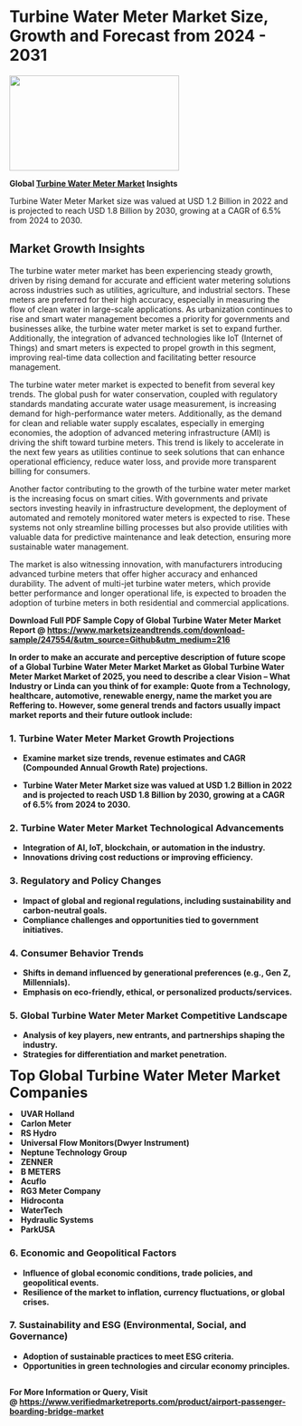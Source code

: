 <H1>Turbine Water Meter Market Size, Growth and Forecast from 2024 - 2031</H1><img class="aligncenter size-medium wp-image-584254" src="https://thirdeyenews.in/wp-content/uploads/2024/09/Global-Market-Research-300x168.jpeg" alt="" width="300" height="168" /><p><strong>Global&nbsp;<a href="https://www.marketsizeandtrends.com/download-sample/247554/&amp;utm_source=Github&utm_medium=216">Turbine Water Meter Market</a> Insights</strong></p><p>Turbine Water Meter Market size was valued at USD 1.2 Billion in 2022 and is projected to reach USD 1.8 Billion by 2030, growing at a CAGR of 6.5% from 2024 to 2030.</p><p><h2>Market Growth Insights</h2> <p>The turbine water meter market has been experiencing steady growth, driven by rising demand for accurate and efficient water metering solutions across industries such as utilities, agriculture, and industrial sectors. These meters are preferred for their high accuracy, especially in measuring the flow of clean water in large-scale applications. As urbanization continues to rise and smart water management becomes a priority for governments and businesses alike, the turbine water meter market is set to expand further. Additionally, the integration of advanced technologies like IoT (Internet of Things) and smart meters is expected to propel growth in this segment, improving real-time data collection and facilitating better resource management.</p> <p><strong></strong></p> <p>The turbine water meter market is expected to benefit from several key trends. The global push for water conservation, coupled with regulatory standards mandating accurate water usage measurement, is increasing demand for high-performance water meters. Additionally, as the demand for clean and reliable water supply escalates, especially in emerging economies, the adoption of advanced metering infrastructure (AMI) is driving the shift toward turbine meters. This trend is likely to accelerate in the next few years as utilities continue to seek solutions that can enhance operational efficiency, reduce water loss, and provide more transparent billing for consumers.</p> <p>Another factor contributing to the growth of the turbine water meter market is the increasing focus on smart cities. With governments and private sectors investing heavily in infrastructure development, the deployment of automated and remotely monitored water meters is expected to rise. These systems not only streamline billing processes but also provide utilities with valuable data for predictive maintenance and leak detection, ensuring more sustainable water management.</p> <p>The market is also witnessing innovation, with manufacturers introducing advanced turbine meters that offer higher accuracy and enhanced durability. The advent of multi-jet turbine water meters, which provide better performance and longer operational life, is expected to broaden the adoption of turbine meters in both residential and commercial applications.</p> <p><strong></p><p><span class=""><strong>Download Full PDF Sample Copy of Global Turbine Water Meter Market Report</strong> @ <a href="https://www.marketsizeandtrends.com/download-sample/247554/&amp;utm_source=Github&utm_medium=216" target="_blank">https://www.marketsizeandtrends.com/download-sample/247554/&amp;utm_source=Github&utm_medium=216</a></span></p><p>In order to make an accurate and perceptive description of future scope of a Global&nbsp;Turbine Water Meter Market Market as Global&nbsp;Turbine Water Meter Market Market of 2025, you need to describe a clear Vision &ndash; What Industry or Linda can you think of for example: Quote from a Technology, healthcare, automotive, renewable energy, name the market you are Reffering to. However, some general trends and factors usually impact market reports and their future outlook include:</p><h3>1.&nbsp;<strong>Turbine Water Meter Market Growth Projections</strong></h3><ul><li>Examine market size trends, revenue estimates and CAGR (Compounded Annual Growth Rate) projections.</li><li><p>Turbine Water Meter Market size was valued at USD 1.2 Billion in 2022 and is projected to reach USD 1.8 Billion by 2030, growing at a CAGR of 6.5% from 2024 to 2030.</p></li></ul><h3>2.&nbsp;<strong>Turbine Water Meter Market Technological Advancements</strong></h3><ul><li>Integration of AI, IoT, blockchain, or automation in the industry.</li><li>Innovations driving cost reductions or improving efficiency.</li></ul><h3>3.&nbsp;<strong>Regulatory and Policy Changes</strong></h3><ul><li>Impact of global and regional regulations, including sustainability and carbon-neutral goals.</li><li>Compliance challenges and opportunities tied to government initiatives.</li></ul><h3>4.&nbsp;<strong>Consumer Behavior Trends</strong></h3><ul><li>Shifts in demand influenced by generational preferences (e.g., Gen Z, Millennials).</li><li>Emphasis on eco-friendly, ethical, or personalized products/services.</li></ul><h3>5.&nbsp;<strong>Global Turbine Water Meter Market Competitive Landscape</strong></h3><ul><li>Analysis of key players, new entrants, and partnerships shaping the industry.</li><li>Strategies for differentiation and market penetration.</li></ul><p data-pm-slice="1 1 []"><span style="color: inherit; font-family: inherit; font-size: 25px;">Top Global Turbine Water Meter Market Companies</span></p><div class="" data-test-id=""><p><li>UVAR Holland</li><li> Carlon Meter</li><li> RS Hydro</li><li> Universal Flow Monitors(Dwyer Instrument)</li><li> Neptune Technology Group</li><li> ZENNER</li><li> B METERS</li><li> Acuflo</li><li> RG3 Meter Company</li><li> Hidroconta</li><li> WaterTech</li><li> Hydraulic Systems</li><li> ParkUSA</li></p></div><h3>6.&nbsp;<strong>Economic and Geopolitical Factors</strong></h3><ul><li>Influence of global economic conditions, trade policies, and geopolitical events.</li><li>Resilience of the market to inflation, currency fluctuations, or global crises.</li></ul><h3>7.&nbsp;<strong>Sustainability and ESG (Environmental, Social, and Governance)</strong></h3><ul><li>Adoption of sustainable practices to meet ESG criteria.</li><li>Opportunities in green technologies and circular economy principles.</li></ul><h2><strong style="font-size: 14px;">For More Information or Query, Visit @&nbsp;</strong><a style="background-color: #ffffff; font-size: 14px;" href="https://www.marketsizeandtrends.com/report/turbine-water-meter-market/" target="_blank">https://www.verifiedmarketreports.com/product/airport-passenger-boarding-bridge-market</a></h2>
